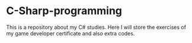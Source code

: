 # C-Sharp-programming
This is a repository about my C# studies. Here I will store the exercises of my game developer certificate and also extra codes.
